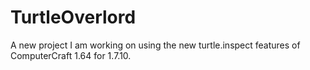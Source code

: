 TurtleOverlord
==============

A new project I am working on using the new turtle.inspect features of ComputerCraft 1.64 for 1.7.10.
